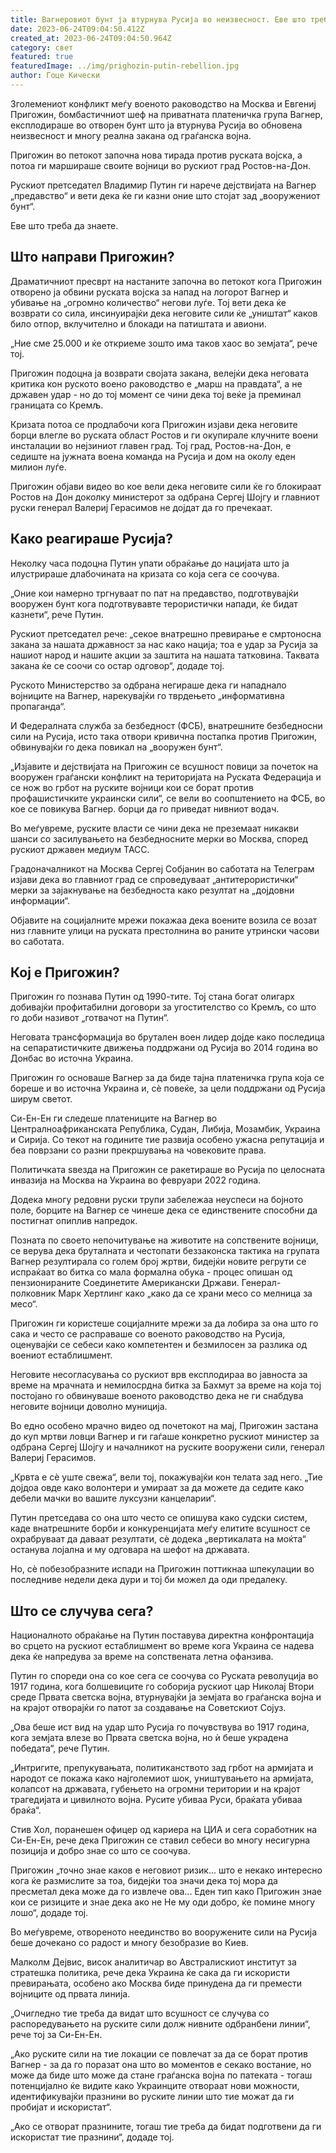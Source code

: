 ```yaml
---
title: Вагнеровиот бунт ја втурнува Русија во неизвесност. Еве што треба да знаете
date: 2023-06-24T09:04:50.412Z
created_at: 2023-06-24T09:04:50.964Z
category: свет
featured: true
featuredImage: ../img/prighozin-putin-rebellion.jpg
author: Гоце Кически
---
```

Зголемениот конфликт меѓу военото раководство на Москва и Евгениј Пригожин, бомбастичниот шеф на приватната платеничка група Вагнер, експлодираше во отворен бунт што ја втурнува Русија во обновена неизвесност и многу реална закана од граѓанска војна.

Пригожин во петокот започна нова тирада против руската војска, а потоа ги маршираше своите војници во рускиот град Ростов-на-Дон.

Рускиот претседател Владимир Путин ги нарече дејствијата на Вагнер „предавство“ и вети дека ќе ги казни оние што стојат зад „вооружениот бунт“.

Еве што треба да знаете.

## Што направи Пригожин?

Драматичниот пресврт на настаните започна во петокот кога Пригожин отворено ја обвини руската војска за напад на логорот Вагнер и убивање на „огромно количество“ негови луѓе. Тој вети дека ќе возврати со сила, инсинуирајќи дека неговите сили ќе „уништат“ каков било отпор, вклучително и блокади на патиштата и авиони.

„Ние сме 25.000 и ќе откриеме зошто има таков хаос во земјата“, рече тој.

Пригожин подоцна ја возврати својата закана, велејќи дека неговата критика кон руското воено раководство е „марш на правдата“, а не државен удар - но до тој момент се чини дека тој веќе ја преминал границата со Кремљ.

Кризата потоа се продлабочи кога Пригожин изјави дека неговите борци влегле во руската област Ростов и ги окупирале клучните воени инсталации во нејзиниот главен град. Тој град, Ростов-на-Дон, е седиште на јужната воена команда на Русија и дом на околу еден милион луѓе.

Пригожин објави видео во кое вели дека неговите сили ќе го блокираат Ростов на Дон доколку министерот за одбрана Сергеј Шојгу и главниот руски генерал Валериј Герасимов не дојдат да го пречекаат.

## Како реагираше Русија?

Неколку часа подоцна Путин упати обраќање до нацијата што ја илустрираше длабочината на кризата со која сега се соочува.

„Оние кои намерно тргнуваат по пат на предавство, подготвувајќи вооружен бунт кога подготвувавте терористички напади, ќе бидат казнети“, рече Путин.

Рускиот претседател рече: „секое внатрешно превирање е смртоносна закана за нашата државност за нас како нација; тоа е удар за Русија за нашиот народ и нашите акции за заштита на нашата татковина. Таквата закана ќе се соочи со остар одговор“, додаде тој.

Руското Министерство за одбрана негираше дека ги нападнало војниците на Вагнер, нарекувајќи го тврдењето „информативна пропаганда“.

И Федералната служба за безбедност (ФСБ), внатрешните безбедносни сили на Русија, исто така отвори кривична постапка против Пригожин, обвинувајќи го дека повикал на „вооружен бунт“.

„Изјавите и дејствијата на Пригожин се всушност повици за почеток на вооружен граѓански конфликт на територијата на Руската Федерација и се нож во грбот на руските војници кои се борат против профашистичките украински сили“, се вели во соопштението на ФСБ, во кое се повикува Вагнер. борци да го приведат нивниот водач.

Во меѓувреме, руските власти се чини дека не преземаат никакви шанси со засилувањето на безбедносните мерки во Москва, според рускиот државен медиум ТАСС.

Градоначалникот на Москва Сергеј Собјанин во саботата на Телеграм изјави дека во главниот град се спроведуваат „антитерористички“ мерки за зајакнување на безбедноста како резултат на „дојдовни информации“.

Објавите на социјалните мрежи покажаа дека воените возила се возат низ главните улици на руската престолнина во раните утрински часови во саботата.

## Кој е Пригожин?
Пригожин го познава Путин од 1990-тите. Тој стана богат олигарх добивајќи профитабилни договори за угостителство со Кремљ, со што го доби називот „готвачот на Путин“.

Неговата трансформација во брутален воен лидер дојде како последица на сепаратистичките движења поддржани од Русија во 2014 година во Донбас во источна Украина.

Пригожин го основаше Вагнер за да биде тајна платеничка група која се бореше и во источна Украина и, сè повеќе, за цели поддржани од Русија ширум светот.

Си-Ен-Ен ги следеше платениците на Вагнер во Централноафриканската Република, Судан, Либија, Мозамбик, Украина и Сирија. Со текот на годините тие развија особено ужасна репутација и беа поврзани со разни прекршувања на човековите права.

Политичката ѕвезда на Пригожин се ракетираше во Русија по целосната инвазија на Москва на Украина во февруари 2022 година.

Додека многу редовни руски трупи забележаа неуспеси на бојното поле, борците на Вагнер се чинеше дека се единствените способни да постигнат опиплив напредок.

Позната по своето непочитување на животите на сопствените војници, се верува дека бруталната и честопати беззаконска тактика на групата Вагнер резултирала со голем број жртви, бидејќи новите регрути се испраќаат во битка со мала формална обука - процес опишан од пензионираните Соединетите Американски Држави. Генерал-полковник Марк Хертлинг како „како да се храни месо со мелница за месо“.

Пригожин ги користеше социјалните мрежи за да лобира за она што го сака и често се расправаше со военото раководство на Русија, оценувајќи се себеси како компетентен и безмилосен за разлика од воениот естаблишмент.

Неговите несогласувања со рускиот врв експлодираа во јавноста за време на мрачната и немилосрдна битка за Бахмут за време на која тој постојано го обвинуваше военото раководство дека не ги снабдува неговите војници доволно муниција.

Во едно особено мрачно видео од почетокот на мај, Пригожин застана до куп мртви ловци Вагнер и ги гаѓаше конкретно рускиот министер за одбрана Сергеј Шојгу и началникот на руските вооружени сили, генерал Валериј Герасимов.

„Крвта е сè уште свежа“, вели тој, покажувајќи кон телата зад него. „Тие дојдоа овде како волонтери и умираат за да можете да седите како дебели мачки во вашите луксузни канцеларии“.

Путин претседава со она што често се опишува како судски систем, каде внатрешните борби и конкуренцијата меѓу елитите всушност се охрабруваат да даваат резултати, сè додека „вертикалата на моќта“ останува лојална и му одговара на шефот на државата.

Но, сè побезобразните испади на Пригожин поттикнаа шпекулации во последниве недели дека дури и тој би можел да оди предалеку.

## Што се случува сега?
Националното обраќање на Путин поставува директна конфронтација во срцето на рускиот естаблишмент во време кога Украина се надева дека ќе напредува за време на сопствената летна офанзива.

Путин го спореди она со кое сега се соочува со Руската револуција во 1917 година, кога болшевиците го соборија рускиот цар Николај Втори среде Првата светска војна, втурнувајќи ја земјата во граѓанска војна и на крајот отворајќи го патот за создавање на Советскиот Сојуз.

„Ова беше ист вид на удар што Русија го почувствува во 1917 година, кога земјата влезе во Првата светска војна, но ѝ беше украдена победата“, рече Путин.

„Интригите, препукувањата, политиканството зад грбот на армијата и народот се покажа како најголемиот шок, уништувањето на армијата, колапсот на државата, губењето на огромни територии и на крајот трагедијата и цивилното војна. Русите убиваа Руси, браќата убиваа браќа“.

Стив Хол, поранешен офицер од кариера на ЦИА и сега соработник на Си-Ен-Ен, рече дека Пригожин се ставил себеси во многу несигурна позиција и добро знае со што се соочува.

Пригожин „точно знае каков е неговиот ризик... што е некако интересно кога ќе размислите за тоа, бидејќи тоа значи дека тој мора да пресметал дека може да го извлече ова... Еден тип како Пригожин знае кои се ризиците и знае дека ако не Не му оди добро, ќе помине многу лошо“, додаде тој.

Во меѓувреме, отвореното неединство во вооружените сили на Русија беше дочекано со радост и многу безобразие во Киев.

Малколм Дејвис, висок аналитичар во Австралискиот институт за стратешка политика, рече дека Украина ќе сака да ги искористи превирањата, особено ако Москва биде принудена да ги премести војниците од првата линија.

„Очигледно тие треба да видат што всушност се случува со распоредувањето на руските сили долж нивните одбранбени линии“, рече тој за Си-Ен-Ен.

„Ако руските сили на тие локации се повлечат за да се борат против Вагнер - за да го поразат она што во моментов е секако востание, но може да биде што може да стане граѓанска војна по патеката - тогаш потенцијално ќе видите како Украинците отвораат нови можности, идентификувајќи празнини во руските линии што тие можат да ги пробијат и искористат“.

„Ако се отворат празнините, тогаш тие треба да бидат подготвени да ги искористат тие празнини“, додаде тој.